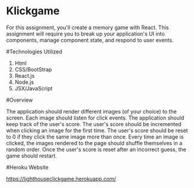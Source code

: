 # Klickgame
For this assignment, you'll create a memory game with React. This assignment will require you to break up your application's UI into components, manage component state, and respond to user events.

#Technologies Utilized

1. Html
1. CSS/BootStrap
1. React.js
1. Node.js
1. JSX/JavaScript


#Overview

The application should render different images (of your choice) to the screen. Each image should listen for click events. The application should keep track of the user's score. The user's score should be incremented when clicking an image for the first time. The user's score should be reset to 0 if they click the same image more than once. Every time an image is clicked, the images rendered to the page should shuffle themselves in a random order. Once the user's score is reset after an incorrect guess, the game should restart.


#Heroku Website

https://lighthouseclickgame.herokuapp.com/